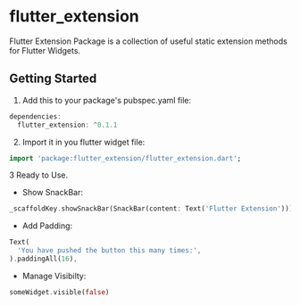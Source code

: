 # flutter_extension

Flutter Extension Package is a collection of useful static extension methods for Flutter Widgets.

## Getting Started

1. Add this to your package's pubspec.yaml file:

```dart
dependencies:
  flutter_extension: ^0.1.1
```

2. Import it in you flutter widget file:

```dart
import 'package:flutter_extension/flutter_extension.dart';
```

3 Ready to Use.

- Show SnackBar:
```dart
_scaffoldKey.showSnackBar(SnackBar(content: Text('Flutter Extension')));
```

- Add Padding:
```dart
Text(
  'You have pushed the button this many times:',
).paddingAll(16),
```

- Manage Visibilty:
```dart
someWidget.visible(false)
```
